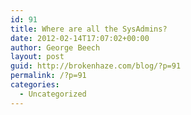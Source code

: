 ```yaml
---
id: 91
title: Where are all the SysAdmins?
date: 2012-02-14T17:07:02+00:00
author: George Beech
layout: post
guid: http://brokenhaze.com/blog/?p=91
permalink: /?p=91
categories:
  - Uncategorized
---
```

